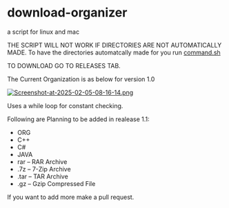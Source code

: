 # download-organizer
a script for linux and mac

THE SCRIPT WILL NOT WORK IF DIRECTORIES ARE NOT AUTOMATICALLY MADE.
To have the directories automatcally made for you run [command.sh](command.sh)

TO DOWNLOAD GO TO RELEASES TAB.

The Current Organization is as below for version 1.0

[![Screenshot-at-2025-02-05-08-16-14.png](https://i.postimg.cc/wTWm9kwN/Screenshot-at-2025-02-05-08-16-14.png)](https://postimg.cc/4m9d5pk4)

Uses a while loop for constant checking.

Following are Planning to be added in realease 1.1:


- ORG
- C++
- C#
- JAVA
- rar – RAR Archive
- .7z – 7-Zip Archive
- .tar – TAR Archive
- .gz – Gzip Compressed File

If you want to add more make a pull request.
